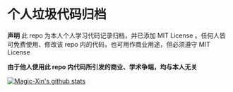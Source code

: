 # 个人垃圾代码归档

<b>声明</b>
此 repo 为本人个人学习代码记录归档，并已添加 MIT License 。任何人皆可免费使用、修改该 repo 内的代码，也可用作商业用途，但必须遵守 MIT License

<b>由于他人使用此 repo 内代码所引发的商业、学术争端，均与本人无关</b>

[![Magic-Xin's github stats](https://github-readme-stats.vercel.app/api?username=Magic-Xin&show_icons=true&count_private=true)](https://github.com/anuraghazra/github-readme-stats)
